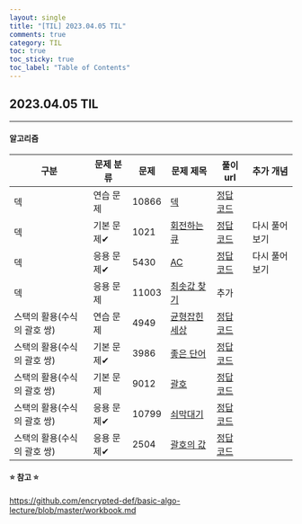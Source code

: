 ```yaml
---
layout: single
title: "[TIL] 2023.04.05 TIL"
comments: true
category: TIL
toc: true
toc_sticky: true
toc_label: "Table of Contents"
---
```


## 2023.04.05 TIL

---

####  알고리즘

| 구분               | 문제 분류  | 문제    | 문제 제목                                | 풀이 url                                                                                                              | 추가 개념     |
|------------------|--------|-------|--------------------------------------|---------------------------------------------------------------------------------------------------------------------|-----------|
| 덱                | 연습 문제 | 10866 | [덱](https://www.acmicpc.net/problem/10866) | [정답 코드](https://eivomin.github.io/baekjoon/%EB%B0%B1%EC%A4%80-10866-%EB%8D%B1/)                                     |           |
| 덱                | 기본 문제✔ | 1021 | [회전하는 큐](https://www.acmicpc.net/problem/1021) | [정답 코드](https://eivomin.github.io/baekjoon/%EB%B0%B1%EC%A4%80-1021-%ED%9A%8C%EC%A0%84%ED%95%98%EB%8A%94-%ED%81%90/) | 다시 풀어보기   |
| 덱                | 응용 문제✔ | 5430 | [AC](https://www.acmicpc.net/problem/5430) | [정답 코드](https://eivomin.github.io/baekjoon/%EB%B0%B1%EC%A4%80-5430-AC/)                                             | 다시 풀어보기   |
| 덱                | 응용 문제 | 11003 | [최솟값 찾기](https://www.acmicpc.net/problem/11003) | 추가                                                                                                                  |           |
| 스택의 활용(수식의 괄호 쌍) | 연습 문제 | 4949 | [균형잡힌 세상](https://www.acmicpc.net/problem/4949) | [정답 코드]() |   |
| 스택의 활용(수식의 괄호 쌍) | 기본 문제✔ | 3986 | [좋은 단어](https://www.acmicpc.net/problem/3986) | [정답 코드]() |    |
| 스택의 활용(수식의 괄호 쌍) | 기본 문제  | 9012 | [괄호](https://www.acmicpc.net/problem/9012) | [정답 코드]() |   |
| 스택의 활용(수식의 괄호 쌍) | 응용 문제✔ | 10799 | [쇠막대기](https://www.acmicpc.net/problem/10799) | [정답 코드]() |  |
| 스택의 활용(수식의 괄호 쌍) | 응용 문제✔ | 2504 | [괄호의 값](https://www.acmicpc.net/problem/2504) | [정답 코드]() |    |

#### ⭐️ 참고 ⭐️
<https://github.com/encrypted-def/basic-algo-lecture/blob/master/workbook.md>
